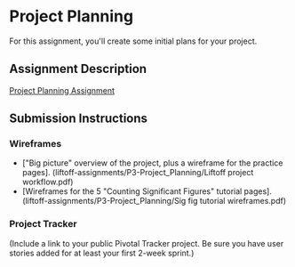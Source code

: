 # Project Planning
For this assignment, you'll create some initial plans for your project.

## Assignment Description
[Project Planning Assignment](https://education.launchcode.org/liftoff/assignments/planning/)

## Submission Instructions

### Wireframes

- ["Big picture" overview of the project, plus a wireframe for the practice pages]. (liftoff-assignments/P3-Project_Planning/Liftoff project workflow.pdf)
- [Wireframes for the 5 "Counting Significant Figures" tutorial pages]. (liftoff-assignments/P3-Project_Planning/Sig fig tutorial wireframes.pdf)

### Project Tracker

(Include a link to your public Pivotal Tracker project. Be sure you have user stories added for at least your first 2-week sprint.)
